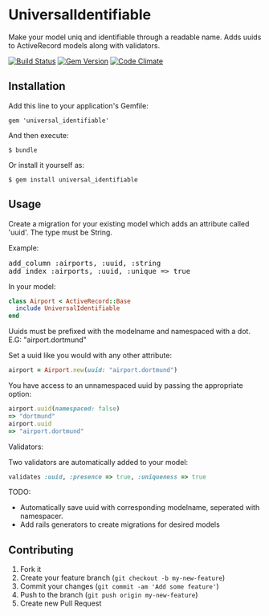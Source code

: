 # UniversalIdentifiable

Make your model uniq and identifiable through a readable name.
Adds uuids to ActiveRecord models along with validators.

[![Build Status](https://secure.travis-ci.org/neopoly/universal_identifiable.png?branch=master)](http://travis-ci.org/neopoly/universal_identifiable) [![Gem Version](https://badge.fury.io/rb/universal_identifiable.png)](http://badge.fury.io/rb/universal_identifiable) [![Code Climate](https://codeclimate.com/github/neopoly/universal_identifiable.png)](https://codeclimate.com/github/neopoly/universal_identifiable)

## Installation

Add this line to your application's Gemfile:

    gem 'universal_identifiable'

And then execute:

    $ bundle

Or install it yourself as:

    $ gem install universal_identifiable

## Usage

Create a migration for your existing model which adds an attribute called 'uuid'. The type must be String.

Example:
<pre>
add_column :airports, :uuid, :string
add_index :airports, :uuid, :unique => true
</pre>

In your model:

```ruby
class Airport < ActiveRecord::Base
  include UniversalIdentifiable
end
```
Uuids must be prefixed with the modelname and namespaced with a dot. E.G: "airport.dortmund"

Set a uuid like you would with any other attribute:

```ruby
airport = Airport.new(uuid: "airport.dortmund")
```

You have access to an unnamespaced uuid by passing the appropriate option:

```ruby
airport.uuid(namespaced: false)
=> "dortmund"
airport.uuid
=> "airport.dortmund"
```

Validators:

Two validators are automatically added to your model:

```ruby
validates :uuid, :presence => true, :uniqueness => true
```
TODO:

- Automatically save uuid with corresponding modelname, seperated with namespacer.
- Add rails generators to create migrations for desired models

## Contributing

1. Fork it
2. Create your feature branch (`git checkout -b my-new-feature`)
3. Commit your changes (`git commit -am 'Add some feature'`)
4. Push to the branch (`git push origin my-new-feature`)
5. Create new Pull Request
